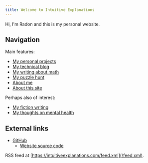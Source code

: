 ```yaml
---
title: Welcome to Intuitive Explanations
---
```


Hi, I'm Radon and this is my personal website.

## Navigation

Main features:

* [My personal projects](about/projects)
* [My technical blog](tech)
* [My writing about math](math)
* [My puzzle hunt](puzzles)
* [About me](/about/me)
* [About this site](/about/site)

Perhaps also of interest:

* [My fiction writing](fiction)
* [My thoughts on mental health](mental-health/students-speak)

## External links

* [GitHub](https://github.com/raxod502)
  * [Website source code](https://github.com/raxod502/intuitive-explanations)

RSS feed at [https://intuitiveexplanations.com/feed.xml](/feed.xml).
